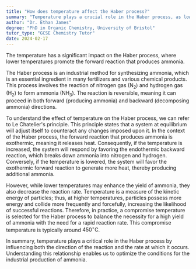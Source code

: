 ```yaml
---
title: "How does temperature affect the Haber process?"
summary: "Temperature plays a crucial role in the Haber process, as lower temperatures enhance the forward reaction, leading to increased ammonia production."
author: "Dr. Ethan James"
degree: "PhD in Organic Chemistry, University of Bristol"
tutor_type: "GCSE Chemistry Tutor"
date: 2024-02-17
---
```


The temperature has a significant impact on the Haber process, where lower temperatures promote the forward reaction that produces ammonia.

The Haber process is an industrial method for synthesizing ammonia, which is an essential ingredient in many fertilizers and various chemical products. This process involves the reaction of nitrogen gas ($\text{N}_2$) and hydrogen gas ($\text{H}_2$) to form ammonia ($\text{NH}_3$). The reaction is reversible, meaning it can proceed in both forward (producing ammonia) and backward (decomposing ammonia) directions.

To understand the effect of temperature on the Haber process, we can refer to Le Chatelier's principle. This principle states that a system at equilibrium will adjust itself to counteract any changes imposed upon it. In the context of the Haber process, the forward reaction that produces ammonia is exothermic, meaning it releases heat. Consequently, if the temperature is increased, the system will respond by favoring the endothermic backward reaction, which breaks down ammonia into nitrogen and hydrogen. Conversely, if the temperature is lowered, the system will favor the exothermic forward reaction to generate more heat, thereby producing additional ammonia.

However, while lower temperatures may enhance the yield of ammonia, they also decrease the reaction rate. Temperature is a measure of the kinetic energy of particles; thus, at higher temperatures, particles possess more energy and collide more frequently and forcefully, increasing the likelihood of successful reactions. Therefore, in practice, a compromise temperature is selected for the Haber process to balance the necessity for a high yield of ammonia with the need for a rapid reaction rate. This compromise temperature is typically around $450^\circ \text{C}$.

In summary, temperature plays a critical role in the Haber process by influencing both the direction of the reaction and the rate at which it occurs. Understanding this relationship enables us to optimize the conditions for the industrial production of ammonia.
    